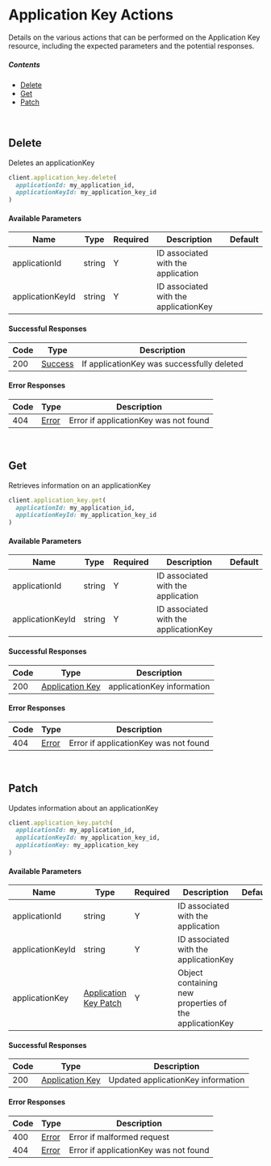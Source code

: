 # Application Key Actions

Details on the various actions that can be performed on the
Application Key resource, including the expected
parameters and the potential responses.

##### Contents

*   [Delete](#delete)
*   [Get](#get)
*   [Patch](#patch)

<br/>

## Delete

Deletes an applicationKey

```ruby
client.application_key.delete(
  applicationId: my_application_id,
  applicationKeyId: my_application_key_id
)
```

#### Available Parameters

| Name | Type | Required | Description | Default |
| ---- | ---- | -------- | ----------- | ------- |
| applicationId | string | Y | ID associated with the application |  |
| applicationKeyId | string | Y | ID associated with the applicationKey |  |

#### Successful Responses

| Code | Type | Description |
| ---- | ---- | ----------- |
| 200 | [Success](_schemas.md#success) | If applicationKey was successfully deleted |

#### Error Responses

| Code | Type | Description |
| ---- | ---- | ----------- |
| 404 | [Error](_schemas.md#error) | Error if applicationKey was not found |

<br/>

## Get

Retrieves information on an applicationKey

```ruby
client.application_key.get(
  applicationId: my_application_id,
  applicationKeyId: my_application_key_id
)
```

#### Available Parameters

| Name | Type | Required | Description | Default |
| ---- | ---- | -------- | ----------- | ------- |
| applicationId | string | Y | ID associated with the application |  |
| applicationKeyId | string | Y | ID associated with the applicationKey |  |

#### Successful Responses

| Code | Type | Description |
| ---- | ---- | ----------- |
| 200 | [Application Key](_schemas.md#application-key) | applicationKey information |

#### Error Responses

| Code | Type | Description |
| ---- | ---- | ----------- |
| 404 | [Error](_schemas.md#error) | Error if applicationKey was not found |

<br/>

## Patch

Updates information about an applicationKey

```ruby
client.application_key.patch(
  applicationId: my_application_id,
  applicationKeyId: my_application_key_id,
  applicationKey: my_application_key
)
```

#### Available Parameters

| Name | Type | Required | Description | Default |
| ---- | ---- | -------- | ----------- | ------- |
| applicationId | string | Y | ID associated with the application |  |
| applicationKeyId | string | Y | ID associated with the applicationKey |  |
| applicationKey | [Application Key Patch](_schemas.md#application-key-patch) | Y | Object containing new properties of the applicationKey |  |

#### Successful Responses

| Code | Type | Description |
| ---- | ---- | ----------- |
| 200 | [Application Key](_schemas.md#application-key) | Updated applicationKey information |

#### Error Responses

| Code | Type | Description |
| ---- | ---- | ----------- |
| 400 | [Error](_schemas.md#error) | Error if malformed request |
| 404 | [Error](_schemas.md#error) | Error if applicationKey was not found |
